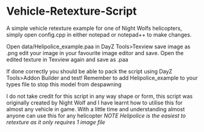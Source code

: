 # Vehicle-Retexture-Script
A simple vehicle retexture example for one of Night Wolfs helicopters, simply open config.cpp in either notepad or notepad++ to make changes.

Open data/Helipolice_example.paa in DayZ Tools>Texview save image as .png edit your image in your favourite image editor and save.
Open the edited texture in Texview again and save as .paa

If done correctly you should be able to pack the script using DayZ Tools>Addon Builder and test!
Remember to add Helipolice_example to your types file to stop this model from despawning

I do not take credit for this script in any way shape or form, this script was originally created by Night Wolf and I have learnt how to utilise this for almost any vehicle in game. With a little time and understanding almost anyone can use this for any helicopter *NOTE Helipolice is the easiest to retexture as it only requires 1 image file* 
